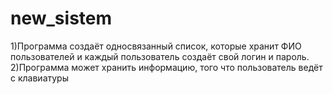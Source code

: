 # new_sistem
1)Программа создаёт односвязанный список, которые хранит ФИО пользователей и каждый пользователь создаёт свой логин и пароль.
2)Программа может хранить информацию, того что пользователь ведёт с клавиатуры
